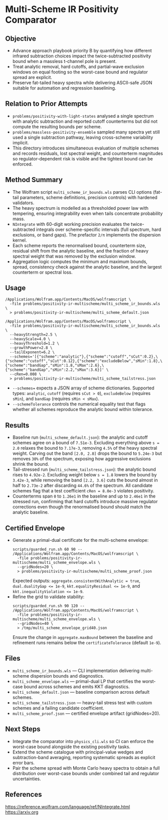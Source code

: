 # Multi-Scheme IR Positivity Comparator

## Objective
- Advance approach playbook priority B by quantifying how different infrared
  subtraction choices impact the twice-subtracted positivity bound when a
  massless t-channel pole is present.
- Treat analytic removal, hard cutoffs, and partial-wave exclusion windows on
  equal footing so the worst-case bound and regulator spread are explicit.
- Preserve fat-tailed heavy spectra while delivering ASCII-safe JSON suitable
  for automation and regression baselining.

## Relation to Prior Attempts
- `problems/positivity-with-light-states` analysed a single spectrum with
  analytic subtraction and reported cutoff counterterms but did not compute the
  resulting bounds per scheme.
- `problems/massless-positivity-ensemble` sampled many spectra yet still used a
  single subtraction pathway, leaving cross-scheme variability implicit.
- This directory introduces simultaneous evaluation of multiple schemes and
  records residuals, lost spectral weight, and counterterm magnitudes so
  regulator-dependent risk is visible and the tightest bound can be enforced.

## Method Summary
- The Wolfram script `multi_scheme_ir_bounds.wls` parses CLI options (fat-tail
  parameters, scheme definitions, precision controls) with hardened validators.
- The heavy spectrum is modelled as a thresholded power law with tempering,
  ensuring integrability even when tails concentrate probability mass.
- `NIntegrate` with 60-digit working precision evaluates the twice-subtracted
  integrals over scheme-specific intervals (full spectrum, hard exclusions, or
  band gaps). The prefactor `2/π` implements the dispersion kernel.
- Each scheme reports the renormalised bound, counterterm size, residual shift
  from the analytic baseline, and the fraction of heavy spectral weight that
  was removed by the exclusion window.
- Aggregation logic computes the minimum and maximum bounds, spread,
  consistency check against the analytic baseline, and the largest counterterm
  or spectral loss.

## Usage
```
/Applications/Wolfram.app/Contents/MacOS/wolframscript \
  -file problems/positivity-ir-multischeme/multi_scheme_ir_bounds.wls \
  > problems/positivity-ir-multischeme/multi_scheme_default.json

/Applications/Wolfram.app/Contents/MacOS/wolframscript \
  -file problems/positivity-ir-multischeme/multi_scheme_ir_bounds.wls \
  --heavyStrength=2.5 \
  --heavyScale=4.0 \
  --heavyThreshold=1.2 \
  --growthPower=2.8 \
  --tailExponent=6.2 \
  --schemes='[{"scheme":"analytic"},{"scheme":"cutoff","sCut":0.2},\
{"scheme":"cutoff","sCut":0.12},{"scheme":"excludeBelow","sMin":1.8},\
{"scheme":"bandGap","sMin":1.8,"sMax":2.6},\
{"scheme":"bandGap","sMin":2.2,"sMax":3.6}]' \
  --cRen=0.008 \
  > problems/positivity-ir-multischeme/multi_scheme_tailstress.json
```
- `--schemes=` expects a JSON array of scheme dictionaries. Supported types:
  `analytic`, `cutoff` (requires `sCut > 0`), `excludeBelow` (requires
  `sMin`), and `bandGap` (requires `sMin < sMax`).
- `--schemeTolerance` controls the numerical equality test that flags whether
  all schemes reproduce the analytic bound within tolerance.

## Results
- Baseline run (`multi_scheme_default.json`): the analytic and cutoff schemes
  agree on a bound of `7.51e-3`. Excluding everything above `s = 2.0` relaxes
  the bound to `7.17e-3`, removing `4.5%` of the heavy spectral weight.
  Carving out the band `[2.0, 2.8]` drops the bound to `5.24e-3` but removes
  `30%` of the spectrum, exposing how aggressive exclusions shrink the bound.
- Tail-stressed run (`multi_scheme_tailstress.json`): the analytic bound rises
  to `4.92e-2`. Excluding weight below `s = 1.8` lowers the bound by
  `3.42e-3`, while removing the band `[2.2, 3.6]` cuts the bound almost in
  half to `2.73e-2` after discarding `44.6%` of the spectrum. All candidate
  schemes flag that a test coefficient `cRen = 8.0e-3` violates positivity.
- Counterterms span `0` to `1.26e1` in the baseline and up to `2.46e1` in the
  stressed run, confirming that hard cutoffs introduce massive regulator
  corrections even though the renormalised bound should match the analytic
  baseline.

## Certified Envelope
- Generate a primal-dual certificate for the multi-scheme envelope:
  ```
  scripts/guarded_run.sh 60 90 -- /Applications/Wolfram.app/Contents/MacOS/wolframscript \
    -file problems/positivity-ir-multischeme/multi_scheme_envelope.wls \
    --gridNodes=20 \
    > problems/positivity-ir-multischeme/multi_scheme_proof.json
  ```
  Expected outputs: `aggregate.consistentWithAnalytic = true`, `dual.dualityGap <= 1e-9`,
  `kkt.equalityResidual <= 1e-9`, and `kkt.inequalityViolation <= 1e-9`.
- Refine the grid to validate stability:
  ```
  scripts/guarded_run.sh 90 120 -- /Applications/Wolfram.app/Contents/MacOS/wolframscript \
    -file problems/positivity-ir-multischeme/multi_scheme_envelope.wls \
    --gridNodes=40 \
    > /tmp/multi_scheme_envelope_grid40.json
  ```
  Ensure the change in `aggregate.maxBound` between the baseline and refinement
  runs remains below the `certificateTolerance` (default `1e-9`).

## Files
- `multi_scheme_ir_bounds.wls` — CLI implementation delivering multi-scheme
  dispersion bounds and diagnostics.
- `multi_scheme_envelope.wls` — primal-dual LP that certifies the worst-case
  bound across schemes and emits KKT diagnostics.
- `multi_scheme_default.json` — baseline comparison across default schemes.
- `multi_scheme_tailstress.json` — heavy-tail stress test with custom schemes
  and a failing candidate coefficient.
- `multi_scheme_proof.json` — certified envelope artifact (gridNodes=20).

## Next Steps
- Integrate the comparator into `physics_cli.wls` so CI can enforce the
  worst-case bound alongside the existing positivity tasks.
- Extend the scheme catalogue with principal-value wedges and subtraction-band
  averaging, reporting systematic spreads as explicit error bars.
- Pair the scheme spread with Monte Carlo heavy spectra to obtain a full
  distribution over worst-case bounds under combined tail and regulator
  uncertainties.

## References
https://reference.wolfram.com/language/ref/NIntegrate.html
https://arxiv.org
